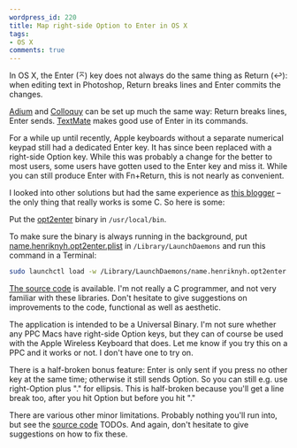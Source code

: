 ```yaml
---
wordpress_id: 220
title: Map right-side Option to Enter in OS X
tags:
- OS X
comments: true
---
```

In OS X, the Enter (⌅) key does not always do the same thing as Return (↩): when editing text in Photoshop, Return breaks lines and Enter commits the changes.

<a href="http://www.adiumx.com/">Adium</a> and <a href="http://colloquy.info/">Colloquy</a> can be set up much the same way: Return breaks lines, Enter sends. <a href="http://macromates.com">TextMate</a> makes good use of Enter in its commands.

For a while up until recently, Apple keyboards without a separate numerical keypad still had a dedicated Enter key. It has since been replaced with a right-side Option key. While this was probably a change for the better to most users, some users have gotten used to the Enter key and miss it. While you can still produce Enter with Fn+Return, this is not nearly as convenient.

I looked into other solutions but had the same experience as <a href="http://paddymullen.com/?p=18">this blogger</a> – the only thing that really works is some C. So here is some:

<!--more-->

Put the <a href="/uploads/opt2enter">opt2enter</a> binary in <code>/usr/local/bin</code>.

To make sure the binary is always running in the background, put <a href="/uploads/name.henriknyh.opt2enter.plist">name.henriknyh.opt2enter.plist</a> in <code>/Library/LaunchDaemons</code> and run this command in a Terminal:

``` bash
sudo launchctl load -w /Library/LaunchDaemons/name.henriknyh.opt2enter.plist
```

<a href="http://pastie.textmate.org/166276">The source code</a> is available. I'm not really a C programmer, and not very familiar with these libraries. Don't hesitate to give suggestions on improvements to the code, functional as well as aesthetic.

The application is intended to be a Universal Binary. I'm not sure whether any PPC Macs have right-side Option keys, but they can of course be used with the Apple Wireless Keyboard that does. Let me know if you try this on a PPC and it works or not. I don't have one to try on.

There is a half-broken bonus feature: Enter is only sent if you press no other key at the same time; otherwise it still sends Option. So you can still e.g. use right-Option plus "." for ellipsis. This is half-broken because you'll get a line break too, after you hit Option but before you hit "."

There are various other minor limitations. Probably nothing you'll run into, but see the <a href="http://pastie.textmate.org/166276">source code</a> TODOs. And again, don't hesitate to give suggestions on how to fix these.
